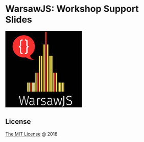 # WarsawJS: Workshop Support Slides

![Logo](./images/logo/logo-black-240x240.jpg)

## License

[The MIT License](http://en.wikipedia.org/wiki/MIT_License) @ 2018
